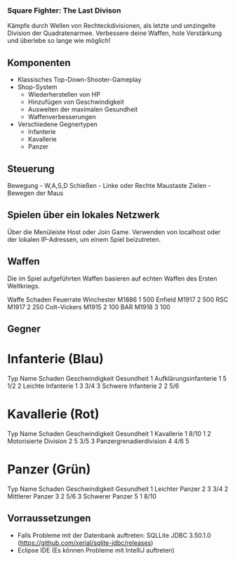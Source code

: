 ### Square Fighter: The Last Divison
Kämpfe durch Wellen von Rechteckdivisionen, als letzte und umzingelte Division der Quadratenarmee. Verbessere deine Waffen, hole Verstärkung und überlebe so lange wie möglich!

## Komponenten
- Klassisches Top-Down-Shooter-Gameplay
- Shop-System
    - Wiederherstellen von HP
    - Hinzufügen von Geschwindigkeit
    - Ausweiten der maximalen Gesundheit
    - Waffenverbesserungen
- Verschiedene Gegnertypen
    - Infanterie
    - Kavallerie 
    - Panzer 

## Steuerung 
Bewegung - W,A,S,D
Schießen - Linke oder Rechte Maustaste
Zielen - Bewegen der Maus 

## Spielen über ein lokales Netzwerk
Über die Menüleiste Host oder Join Game.
Verwenden von localhost oder der lokalen IP-Adressen, um einem Spiel beizutreten. 

## Waffen 
Die im Spiel aufgeführten Waffen basieren auf echten Waffen des Ersten Weltkriegs. 

Waffe                   Schaden                Feuerrate
Winchester M1886        1                      500
Enfield M1917           2                      500
RSC M1917               2                      250
Colt–Vickers M1915      2                      100
BAR M1918               3                      100

## Gegner 
# Infanterie (Blau)
Typ     Name                    Schaden     Geschwindigkeit     Gesundheit
1       Aufklärungsinfanterie   1           5                   1/2
2       Leichte Infanterie      1           3                   3/4
3       Schwere Infanterie      2           2                   5/6

# Kavallerie (Rot)
Typ     Name                    Schaden     Geschwindigkeit     Gesundheit
1       Kavallerie              1           8/10                1
2       Motorisierte Division   2           5                   3/5
3       Panzergrenadierdivision 4           4/6                 5

# Panzer (Grün)
Typ     Name                    Schaden     Geschwindigkeit     Gesundheit
1       Leichter Panzer         2           3                   3/4
2       Mittlerer Panzer        3           2                   5/6
3       Schwerer Panzer         5           1                   8/10

## Vorraussetzungen 
- Falls Probleme mit der Datenbank auftreten: SQLLite JDBC 3.50.1.0 (https://github.com/xerial/sqlite-jdbc/releases)
- Eclipse IDE (Es können Probleme mit IntelliJ auftreten)

